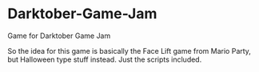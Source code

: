 # Darktober-Game-Jam
Game for Darktober Game Jam

So the idea for this game is basically the Face Lift game from Mario Party, but Halloween type stuff instead.
Just the scripts included.
